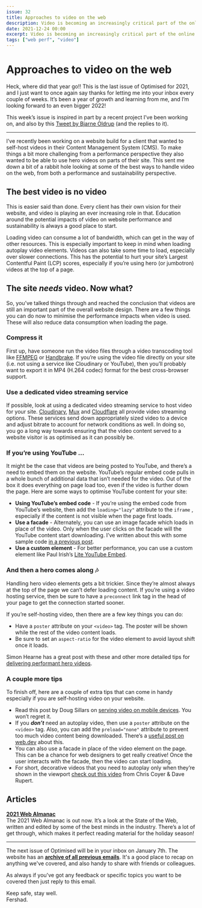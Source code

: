 ```yaml
---
issue: 32
title: Approaches to video on the web
description: Video is becoming an increasingly critical part of the online experience. So how can you include video on a web page without hurting Core Web Vitals, performance or digital sustainability?
date: 2021-12-24 00:00
excerpt: Video is becoming an increasingly critical part of the online experience. So how can you include video on a web page without hurting Core Web Vitals, performance or digital sustainability?
tags: ["web perf", "video"]
---
```


# Approaches to video on the web

Heck, where did that year go!! This is the last issue of Optimised for 2021, and I just want to once again say thanks for letting me into your inbox every couple of weeks. It’s been a year of growth and learning from me, and I’m looking forward to an even bigger 2022!

This week’s issue is inspired in part by a recent project I’ve been working on, and also by this [Tweet by Bjarne Oldrup](https://twitter.com/BjarneOldrup/status/1471043738227122178) (and the replies to it).

***

I’ve recently been working on a website build for a client that wanted to self-host videos in their Content Management System (CMS). To make things a bit more challenging from a performance perspective they also wanted to be able to use hero videos on parts of their site. This sent me down a bit of a rabbit hole looking at some of the best ways to handle video on the web, from both a performance and sustainability perspective.

## The best video is no video

This is easier said than done. Every client has their own vision for their website, and video is playing an ever increasing role in that. Education around the potential impacts of video on website performance and sustainability is always a good place to start. 

Loading video can consume a lot of bandwidth, which can get in the way of other resources. This is especially important to keep in mind when loading autoplay video elements. Videos can also take some time to load, especially over slower connections. This has the potential to hurt your site’s Largest Contentful Paint (LCP) scores, especially if you’re using hero (or jumbotron) videos at the top of a page.

## The site *needs* video. Now what?

So, you’ve talked things through and reached the conclusion that videos are still an important part of the overall website design. There are a few things you can do now to minimise the performance impacts when video is used. These will also reduce data consumption when loading the  page.

### Compress it

First up, have someone run the video files through a video transcoding tool like [FFMPEG](https://ffmpeg.org/) or [Handbrake](https://handbrake.fr/). If you’re using the video file directly on your site (i.e. not using a service like Cloudinary or YouTube), then you’ll probably want to export it in MP4 (H.264 codec) format for the best cross-browser support.

### Use a dedicated video streaming service

If possible, look at using a dedicated video streaming service to host video for your site. [Cloudinary](https://cloudinary.com/invites/lpov9zyyucivvxsnalc5/dyg8fkjzrzhfeiqce9nl), [Mux](https://mux.com/) and [Cloudflare](https://developers.cloudflare.com/stream/) all provide video streaming options. These services send down appropriately sized video to a device and adjust bitrate to account for network conditions as well. In doing so, you go a long way towards ensuring that the video content served to a website visitor is as optimised as it can possibly be.

### If you’re using YouTube ...

It might be the case that videos are being posted to YouTube, and there’s a need to embed them on the website. YouTube’s regular embed code pulls in a whole bunch of additional data that isn’t needed for the video. Out of the box it does everything on page load too, even if the video is further down the page. Here are some ways to optimise YouTube content for your site:

- **Using YouTube’s embed code** - If you’re using the embed code from YouTube’s website, then add the `loading="lazy"` attribute to the `iframe` , especially if the content is not visible when the page first loads.
- **Use a facade** - Alternately, you can use an image facade which loads in place of the video. Only when the user clicks on the facade will the YouTube content start downloading. I’ve written about this with some sample code [in a previous post](https://fershad.com/writing/optimising-embedded-content#youtube).
- **Use a custom element** - For better performance, you can use a custom element like Paul Irish’s [Lite YouTube Embed](https://github.com/paulirish/lite-youtube-embed).

### And then a hero comes along 🎶

Handling hero video elements gets a bit trickier. Since they’re almost always at the top of the page we can’t defer loading content. If you’re using a video hosting service, then be sure to have a `preconnect` link tag in the head of your page to get the connection started sooner.

If you’re self-hosting video, then there are a few key things you can do:

- Have a `poster` attribute on your `<video>` tag. The poster will be shown while the rest of the video content loads.
- Be sure to set an `aspect-ratio` for the video element to avoid layout shift once it loads.

Simon Hearne has a great post with these and other more detailed tips for [delivering performant hero videos](https://simonhearne.com/2021/fast-responsive-videos/).

### A couple more tips

To finish off, here are a couple of extra tips that can come in handy especially if you are self-hosting video on your website.

- Read this post by Doug Sillars on [serving video on mobile devices](https://dougsillars.com/2020/03/03/video-playback-on-mobile-devices/). You won’t regret it.
- If you ***don’t*** need an autoplay video, then use a `poster` attribute on the `<video>` tag. Also, you can add the `preload="none"` attribute to prevent too much video content being downloaded. There’s a [useful post on web.dev](https://web.dev/fast-playback-with-preload/#video-preload-attribute) about this.
- You can also use a facade in place of the video element on the page. This can be a chance for web designers to get really creative! Once the user interacts with the facade, then the video can start loading.
- For short, decorative videos that you need to autoplay only when they’re shown in the viewport [check out this video](https://www.youtube.com/watch?v=mV4tnQkqhmI) from Chris Coyer & Dave Rupert.

## Articles

**[2021 Web Almanac](https://almanac.httparchive.org/en/2021/table-of-contents)**  
The 2021 Web Almanac is out now. It’s a look at the State of the Web, written and edited by some of the best minds in the industry. There’s a lot of get through, which makes it perfect reading material for the holiday season!

***

The next issue of Optimised will be in your inbox on January 7th. The website has an **[archive of all previous emails](https://optimised.email/)**. It's a good place to recap on anything we've covered, and also handy to share with friends or colleagues.

As always if you've got any feedback or specific topics you want to be covered then just reply to this email.

Keep safe, stay well.  
Fershad.